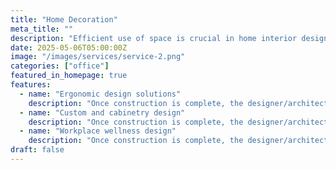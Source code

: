 ```yaml
---
title: "Home Decoration"
meta_title: ""
description: "Efficient use of space is crucial in home interior design. Consider the layout of furniture."
date: 2025-05-06T05:00:00Z
image: "/images/services/service-2.png"
categories: ["office"]
featured_in_homepage: true
features:
  - name: "Ergonomic design solutions"
    description: "Once construction is complete, the designer/architect conducts a final inspection of the project."
  - name: "Custom and cabinetry design"
    description: "Once construction is complete, the designer/architect conducts a final inspection of the project."
  - name: "Workplace wellness design"
    description: "Once construction is complete, the designer/architect conducts a final inspection of the project."
draft: false
---
```

